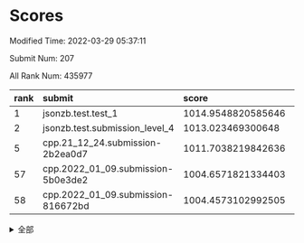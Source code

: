 # Scores

Modified Time: 2022-03-29 05:37:11

Submit Num: 207

All Rank Num: 435977

| rank |               submit               |       score        |       sigma        | pk_num |
| :--- | :--------------------------------- | :----------------- | :----------------- | :----- |
| 1    | jsonzb.test.test_1                 | 1014.9548820585646 | 0.8659134208930139 | 8424   |
| 2    | jsonzb.test.submission_level_4     | 1013.023469300648  | 0.8455639939194576 | 8420   |
| 5    | cpp.21_12_24.submission-2b2ea0d7   | 1011.7038219842636 | 0.765387995013651  | 8418   |
| 57   | cpp.2022_01_09.submission-5b0e3de2 | 1004.6571821334403 | 0.7376927303202694 | 8424   |
| 58   | cpp.2022_01_09.submission-816672bd | 1004.4573102992505 | 0.720041630142096  | 8427   |


<details>
<summary>全部</summary>

| rank |                 submit                 |       score        |       sigma        | pk_num |
| :--- | :------------------------------------- | :----------------- | :----------------- | :----- |
| 1    | jsonzb.test.test_1                     | 1014.9548820585646 | 0.8659134208930139 | 8424   |
| 2    | jsonzb.test.submission_level_4         | 1013.023469300648  | 0.8455639939194576 | 8420   |
| 3    | gobigger.level_3.submission_level_3_43 | 1012.0894372123144 | 0.7983024178554153 | 8425   |
| 4    | gobigger.level_3.submission_level_3_25 | 1011.8907017338378 | 0.7897405673575552 | 8424   |
| 5    | cpp.21_12_24.submission-2b2ea0d7       | 1011.7038219842636 | 0.765387995013651  | 8418   |
| 6    | gobigger.level_3.submission_level_3_3  | 1011.6724269914632 | 0.7845244348686624 | 8424   |
| 7    | gobigger.level_3.submission_level_3_12 | 1011.5473920449913 | 0.7870733794342742 | 8419   |
| 8    | gobigger.level_3.submission_level_3_24 | 1011.2544162781849 | 0.7731843162725724 | 8426   |
| 9    | gobigger.level_3.submission_level_3_8  | 1011.2230483438983 | 0.7728258627811039 | 8425   |
| 10   | gobigger.level_3.submission_level_3_22 | 1011.0531915435835 | 0.7858295673626537 | 8427   |
| 11   | gobigger.level_3.submission_level_3_17 | 1011.0255353461796 | 0.7651089033992381 | 8426   |
| 12   | gobigger.level_3.submission_level_3_19 | 1010.9617545184957 | 0.7772877157119031 | 8424   |
| 13   | gobigger.level_3.submission_level_3_48 | 1010.9478075836158 | 0.7629726198978265 | 8428   |
| 14   | gobigger.level_3.submission_level_3_9  | 1010.9366308812831 | 0.7697150094097006 | 8430   |
| 15   | gobigger.level_3.submission_level_3_40 | 1010.817835173035  | 0.7646531241813542 | 8420   |
| 16   | gobigger.level_3.submission_level_3_5  | 1010.7893026242641 | 0.7758470918067134 | 8426   |
| 17   | gobigger.level_3.submission_level_3_44 | 1010.7394429756273 | 0.7654847732868745 | 8417   |
| 18   | gobigger.level_3.submission_level_3_47 | 1010.6935255806594 | 0.7649464394131672 | 8425   |
| 19   | gobigger.level_3.submission_level_3_0  | 1010.6006172913743 | 0.7561427830595532 | 8421   |
| 20   | gobigger.level_3.submission_level_3_34 | 1010.4745654067054 | 0.7836366614165714 | 8429   |
| 21   | gobigger.level_3.submission_level_3_13 | 1010.4625001082718 | 0.7881347327283983 | 8419   |
| 22   | gobigger.level_3.submission_level_3_14 | 1010.3974668363007 | 0.755303765935091  | 8426   |
| 23   | gobigger.level_3.submission_level_3_15 | 1010.3658690252015 | 0.7327872521635412 | 8426   |
| 24   | gobigger.level_3.submission_level_3_31 | 1010.3575059143473 | 0.7682528880418905 | 8424   |
| 25   | gobigger.level_3.submission_level_3_45 | 1010.3548824410539 | 0.7714461076965925 | 8425   |
| 26   | gobigger.level_3.submission_level_3_6  | 1010.3287119238319 | 0.7833154685494961 | 8425   |
| 27   | gobigger.level_3.submission_level_3_1  | 1010.1358967412541 | 0.7511945269536298 | 8423   |
| 28   | gobigger.level_3.submission_level_3_37 | 1009.9899943430754 | 0.771361671802791  | 8426   |
| 29   | gobigger.level_3.submission_level_3_27 | 1009.9692224156446 | 0.7668046182671248 | 8425   |
| 30   | gobigger.level_3.submission_level_3_33 | 1009.9674922085746 | 0.7730933823471132 | 8423   |
| 31   | gobigger.level_3.submission_level_3_42 | 1009.9320507587095 | 0.7431147668231446 | 8421   |
| 32   | gobigger.level_3.submission_level_3_20 | 1009.9171850490727 | 0.7571215255984161 | 8425   |
| 33   | gobigger.level_3.submission_level_3_46 | 1009.8526281544468 | 0.7682244703198491 | 8428   |
| 34   | gobigger.level_3.submission_level_3_32 | 1009.8385470345526 | 0.7591358114970366 | 8422   |
| 35   | gobigger.level_3.submission_level_3_18 | 1009.7815113579327 | 0.7453574584750171 | 8425   |
| 36   | gobigger.level_3.submission_level_3_11 | 1009.761409267295  | 0.7417320981634208 | 8430   |
| 37   | gobigger.level_3.submission_level_3_16 | 1009.6833293179797 | 0.75570089606079   | 8419   |
| 38   | gobigger.level_3.submission_level_3_7  | 1009.6240723281304 | 0.7471198059677012 | 8429   |
| 39   | gobigger.level_3.submission_level_3_49 | 1009.6105843953394 | 0.7554888404632226 | 8429   |
| 40   | gobigger.level_3.submission_level_3_36 | 1009.5209885125945 | 0.7594987083577378 | 8424   |
| 41   | gobigger.level_3.submission_level_3_29 | 1009.5202646343417 | 0.7504961518760408 | 8424   |
| 42   | gobigger.level_3.submission_level_3_35 | 1009.3827566754849 | 0.7564561964187371 | 8423   |
| 43   | gobigger.level_3.submission_level_3_41 | 1009.2928050133017 | 0.7595556185224437 | 8424   |
| 44   | gobigger.level_3.submission_level_3_39 | 1009.2844214922069 | 0.738392836638873  | 8419   |
| 45   | gobigger.level_3.submission_level_3_4  | 1009.1383166873725 | 0.7326985028864827 | 8422   |
| 46   | gobigger.level_3.submission_level_3_26 | 1009.1115385728281 | 0.7518601104320124 | 8424   |
| 47   | gobigger.level_3.submission_level_3_2  | 1009.1050368332019 | 0.7467966375307079 | 8428   |
| 48   | gobigger.level_3.submission_level_3_10 | 1009.0094107797589 | 0.767118878335603  | 8420   |
| 49   | gobigger.level_3.submission_level_3_38 | 1008.8469477854703 | 0.7485697954941148 | 8425   |
| 50   | gobigger.level_3.submission_level_3_23 | 1008.831230518449  | 0.7482451428490191 | 8426   |
| 51   | gobigger.level_3.submission_level_3_30 | 1008.7865500818604 | 0.7474937170665715 | 8424   |
| 52   | gobigger.level_3.submission_level_3_28 | 1008.3146398309714 | 0.7448713871102016 | 8420   |
| 53   | gobigger.level_3.submission_level_3_21 | 1008.1791145034113 | 0.747134460362343  | 8427   |
| 54   | gobigger.level_1.submission_level_1_41 | 1005.2230557981368 | 0.7252223674369787 | 8423   |
| 55   | gobigger.level_1.submission_level_1_8  | 1004.8824802684444 | 0.7281556049301549 | 8425   |
| 56   | gobigger.level_1.submission_level_1_45 | 1004.7351695525113 | 0.7157163024687611 | 8432   |
| 57   | cpp.2022_01_09.submission-5b0e3de2     | 1004.6571821334403 | 0.7376927303202694 | 8424   |
| 58   | cpp.2022_01_09.submission-816672bd     | 1004.4573102992505 | 0.720041630142096  | 8427   |
| 59   | gobigger.level_1.submission_level_1_6  | 1004.2246566587876 | 0.7119746792347559 | 8422   |
| 60   | gobigger.level_1.submission_level_1_43 | 1004.1422377179379 | 0.7061761184960302 | 8424   |
| 61   | gobigger.level_1.submission_level_1_1  | 1004.0195992852869 | 0.709784582877365  | 8430   |
| 62   | gobigger.level_1.submission_level_1_31 | 1004.0148338804789 | 0.7059084989186877 | 8423   |
| 63   | gobigger.level_1.submission_level_1_47 | 1004.0009514997112 | 0.7307560974511565 | 8426   |
| 64   | gobigger.level_1.submission_level_1_30 | 1003.9640330477583 | 0.7263899250258993 | 8428   |
| 65   | gobigger.level_1.submission_level_1_13 | 1003.944357093785  | 0.7224162068255446 | 8423   |
| 66   | gobigger.level_1.submission_level_1_22 | 1003.850927469218  | 0.7132690853531546 | 8425   |
| 67   | gobigger.level_1.submission_level_1_34 | 1003.7475047847443 | 0.7179279425003052 | 8426   |
| 68   | gobigger.level_1.submission_level_1_4  | 1003.737681475283  | 0.7222890761131983 | 8421   |
| 69   | gobigger.level_1.submission_level_1_29 | 1003.6522082750114 | 0.7097317808767762 | 8417   |
| 70   | gobigger.level_1.submission_level_1_14 | 1003.6312087647286 | 0.697895303625347  | 8427   |
| 71   | gobigger.level_1.submission_level_1_10 | 1003.6129316754109 | 0.7202614985782307 | 8419   |
| 72   | gobigger.level_1.submission_level_1_0  | 1003.582151708886  | 0.7111320863463229 | 8423   |
| 73   | gobigger.level_1.submission_level_1_2  | 1003.5639679808727 | 0.7231231810205997 | 8427   |
| 74   | gobigger.level_1.submission_level_1_20 | 1003.5361951575643 | 0.7268031975951958 | 8424   |
| 75   | gobigger.level_1.submission_level_1_7  | 1003.4495546636361 | 0.7177012808585509 | 8428   |
| 76   | gobigger.level_1.submission_level_1_33 | 1003.4438534306039 | 0.7116918501406961 | 8427   |
| 77   | gobigger.level_1.submission_level_1_24 | 1003.4300654108889 | 0.7237073509801029 | 8427   |
| 78   | gobigger.level_1.submission_level_1_42 | 1003.3726791343619 | 0.7156530840460081 | 8423   |
| 79   | gobigger.level_1.submission_level_1_12 | 1003.2161143307897 | 0.7230102892336175 | 8426   |
| 80   | gobigger.level_1.submission_level_1_16 | 1003.1097025443681 | 0.7058654488021001 | 8427   |
| 81   | gobigger.level_1.submission_level_1_23 | 1003.050069330878  | 0.7111544692050495 | 8427   |
| 82   | gobigger.level_1.submission_level_1_37 | 1002.9839816552593 | 0.7145256594863882 | 8423   |
| 83   | gobigger.level_1.submission_level_1_36 | 1002.9673734675486 | 0.7198813651418644 | 8424   |
| 84   | gobigger.level_1.submission_level_1_28 | 1002.9525794282717 | 0.7112789020728757 | 8428   |
| 85   | gobigger.level_1.submission_level_1_5  | 1002.9503540132125 | 0.720328553862309  | 8431   |
| 86   | gobigger.level_1.submission_level_1_49 | 1002.8896327827495 | 0.7073785164155209 | 8424   |
| 87   | gobigger.level_1.submission_level_1_26 | 1002.8808510885137 | 0.7178012504257943 | 8424   |
| 88   | gobigger.level_1.submission_level_1_21 | 1002.8020757752503 | 0.7222830892651337 | 8426   |
| 89   | gobigger.level_1.submission_level_1_35 | 1002.8006754057892 | 0.71901426472516   | 8421   |
| 90   | gobigger.level_1.submission_level_1_11 | 1002.7539751350062 | 0.7243591541394433 | 8430   |
| 91   | gobigger.level_1.submission_level_1_46 | 1002.7415019283715 | 0.7105151446914905 | 8424   |
| 92   | gobigger.level_1.submission_level_1_27 | 1002.7117257731942 | 0.7225237599500302 | 8424   |
| 93   | gobigger.level_1.submission_level_1_3  | 1002.6395570632749 | 0.7129752081708353 | 8419   |
| 94   | gobigger.level_1.submission_level_1_18 | 1002.5300556528897 | 0.7285034409111775 | 8420   |
| 95   | gobigger.level_1.submission_level_1_32 | 1002.5171165869968 | 0.7116244469102643 | 8425   |
| 96   | gobigger.level_1.submission_level_1_40 | 1002.5016483658153 | 0.7129360362643333 | 8424   |
| 97   | gobigger.level_1.submission_level_1_25 | 1002.4951543725604 | 0.7217745902429302 | 8428   |
| 98   | gobigger.level_1.submission_level_1_48 | 1002.4819147849138 | 0.711852024558113  | 8425   |
| 99   | gobigger.level_1.submission_level_1_17 | 1002.4427064770736 | 0.71097662363122   | 8431   |
| 100  | gobigger.level_1.submission_level_1_19 | 1002.4183835115399 | 0.711381923984829  | 8425   |
| 101  | gobigger.level_1.submission_level_1_9  | 1002.3578199155479 | 0.7014609066822997 | 8425   |
| 102  | gobigger.level_1.submission_level_1_38 | 1002.0791683033168 | 0.7271374184538693 | 8429   |
| 103  | gobigger.level_1.submission_level_1_44 | 1002.0402216260295 | 0.7042231612651858 | 8424   |
| 104  | gobigger.level_1.submission_level_1_39 | 1001.9866197623704 | 0.7096711101981685 | 8423   |
| 105  | gobigger.level_1.submission_level_1_15 | 1001.9649965354246 | 0.7180820691208035 | 8424   |
| 106  | gobigger.random.submission_random_41   | 997.4970267354163  | 0.7016666942876654 | 8425   |
| 107  | gobigger.random.submission_random_27   | 997.3362815387704  | 0.698420441953945  | 8424   |
| 108  | gobigger.random.submission_random_11   | 997.1380210433201  | 0.7055931444910305 | 8427   |
| 109  | gobigger.random.submission_random_18   | 996.9670965329744  | 0.709054768175137  | 8427   |
| 110  | gobigger.random.submission_random_44   | 996.7974598802451  | 0.7127625867545401 | 8427   |
| 111  | gobigger.random.submission_random_43   | 996.7714624871172  | 0.7128814590603276 | 8426   |
| 112  | gobigger.random.submission_random_13   | 996.6739465724727  | 0.7055858226375408 | 8422   |
| 113  | gobigger.random.submission_random_22   | 996.644855964088   | 0.7299908235194399 | 8424   |
| 114  | gobigger.random.submission_random_20   | 996.583853726223   | 0.7270058139837648 | 8427   |
| 115  | gobigger.random.submission_random_4    | 996.5557737264147  | 0.6951330002412378 | 8426   |
| 116  | gobigger.random.submission_random_19   | 996.5324707871773  | 0.699064526932311  | 8427   |
| 117  | gobigger.random.submission_random_26   | 996.4181552906743  | 0.7044353747803096 | 8428   |
| 118  | gobigger.random.submission_random_9    | 996.4168902487844  | 0.6945530853746535 | 8423   |
| 119  | gobigger.random.submission_random_30   | 996.4047146261629  | 0.7089659278961129 | 8424   |
| 120  | gobigger.random.submission_random_7    | 996.3802354186892  | 0.7207285695418204 | 8422   |
| 121  | gobigger.random.submission_random_16   | 996.3493443338176  | 0.712906680932799  | 8424   |
| 122  | gobigger.random.submission_random_6    | 996.214712827515   | 0.7114110742778835 | 8423   |
| 123  | gobigger.random.submission_random_28   | 996.1501906353194  | 0.7036033592302086 | 8422   |
| 124  | gobigger.random.submission_random_8    | 996.1450644501789  | 0.7057388243594109 | 8417   |
| 125  | gobigger.random.submission_random_37   | 996.0817189617334  | 0.707844626538708  | 8427   |
| 126  | gobigger.random.submission_random_12   | 996.0348565417657  | 0.6977998230188756 | 8422   |
| 127  | gobigger.random.submission_random_3    | 996.0016790232987  | 0.713056375641722  | 8424   |
| 128  | gobigger.random.submission_random_14   | 995.973736387377   | 0.7069329681123936 | 8424   |
| 129  | gobigger.random.submission_random_33   | 995.963695217091   | 0.7091353644136847 | 8425   |
| 130  | gobigger.random.submission_random_25   | 995.9632986306356  | 0.7193343600160115 | 8425   |
| 131  | gobigger.random.submission_random_40   | 995.9582726543928  | 0.7178347580050136 | 8430   |
| 132  | gobigger.random.submission_random_0    | 995.947118460899   | 0.703024825756615  | 8426   |
| 133  | gobigger.random.submission_random_46   | 995.9426628727183  | 0.6976553774720815 | 8422   |
| 134  | gobigger.random.submission_random_38   | 995.8920392615737  | 0.7082321198766193 | 8419   |
| 135  | gobigger.random.submission_random_35   | 995.8565999379443  | 0.7149537294312476 | 8426   |
| 136  | gobigger.random.submission_random_39   | 995.8202095722602  | 0.7157573490905761 | 8427   |
| 137  | gobigger.random.submission_random_42   | 995.7852330967701  | 0.7109723906939271 | 8424   |
| 138  | gobigger.random.submission_random_29   | 995.7409621038605  | 0.7111680492497773 | 8423   |
| 139  | gobigger.random.submission_random_36   | 995.6536369093661  | 0.6984515214383411 | 8424   |
| 140  | gobigger.random.submission_random_10   | 995.6532791538891  | 0.7101953717052315 | 8425   |
| 141  | gobigger.random.submission_random_34   | 995.6447875550282  | 0.7031410167393722 | 8423   |
| 142  | gobigger.random.submission_random_2    | 995.6011303974818  | 0.7077433750789031 | 8427   |
| 143  | gobigger.random.submission_random_31   | 995.3493218478742  | 0.7103853560099637 | 8426   |
| 144  | gobigger.random.submission_random_17   | 995.3446809071745  | 0.7151468008644845 | 8422   |
| 145  | gobigger.random.submission_random_1    | 995.3426441506829  | 0.7212359165708935 | 8429   |
| 146  | gobigger.random.submission_random_47   | 995.2993348054255  | 0.7145585573193802 | 8422   |
| 147  | gobigger.random.submission_random_49   | 995.2659829741068  | 0.7118235058010568 | 8427   |
| 148  | gobigger.random.submission_random_5    | 995.1851927059733  | 0.7158925652783205 | 8429   |
| 149  | gobigger.random.submission_random_21   | 995.1272932581029  | 0.7145622763552344 | 8424   |
| 150  | gobigger.random.submission_random_48   | 995.0822204401082  | 0.7271343741851211 | 8428   |
| 151  | gobigger.random.submission_random_24   | 994.9732621623742  | 0.7278785773637961 | 8422   |
| 152  | gobigger.random.submission_random_23   | 994.9671478682072  | 0.7005964701655932 | 8421   |
| 153  | gobigger.random.submission_random_32   | 994.9589324984084  | 0.716607800628432  | 8427   |
| 154  | gobigger.random.submission_random_45   | 994.8901132904886  | 0.7103980031276528 | 8423   |
| 155  | gobigger.random.submission_random_15   | 994.3971323281633  | 0.7025138135216406 | 8424   |
| 156  | gobigger.level_2.submission_level_2_6  | 993.7930794805413  | 0.7167699223211795 | 8424   |
| 157  | gobigger.level_2.submission_level_2_12 | 993.7144799390586  | 0.7283591595073173 | 8426   |
| 158  | gobigger.level_2.submission_level_2_42 | 993.6438165416911  | 0.7329295092719799 | 8426   |
| 159  | gobigger.level_2.submission_level_2_14 | 993.6351924547388  | 0.7413497295549041 | 8429   |
| 160  | gobigger.level_2.submission_level_2_8  | 993.4339843063141  | 0.7249313064203589 | 8425   |
| 161  | gobigger.level_2.submission_level_2_0  | 993.3668342071046  | 0.7220775859920086 | 8431   |
| 162  | gobigger.level_2.submission_level_2_47 | 993.3337521130534  | 0.7287269701267948 | 8423   |
| 163  | gobigger.level_2.submission_level_2_11 | 993.2655022162759  | 0.7419261190212347 | 8422   |
| 164  | gobigger.level_2.submission_level_2_15 | 993.2224365853631  | 0.7420511587257144 | 8426   |
| 165  | gobigger.level_2.submission_level_2_19 | 993.1964574846074  | 0.7329433056001948 | 8425   |
| 166  | gobigger.level_2.submission_level_2_21 | 993.1172451982445  | 0.7445849845815594 | 8425   |
| 167  | gobigger.level_2.submission_level_2_28 | 993.0888402730192  | 0.7364960129668817 | 8426   |
| 168  | gobigger.level_2.submission_level_2_46 | 992.9527809180341  | 0.7425647853847156 | 8423   |
| 169  | gobigger.level_2.submission_level_2_2  | 992.901063737246   | 0.7466608200095067 | 8428   |
| 170  | gobigger.level_2.submission_level_2_31 | 992.8677527756812  | 0.7391182445223284 | 8424   |
| 171  | gobigger.level_2.submission_level_2_45 | 992.6963055772126  | 0.7381321868300021 | 8424   |
| 172  | gobigger.level_2.submission_level_2_1  | 992.5870263262369  | 0.7601601433742833 | 8423   |
| 173  | gobigger.level_2.submission_level_2_23 | 992.3977446656783  | 0.7345894033921739 | 8426   |
| 174  | gobigger.level_2.submission_level_2_29 | 992.381803181558   | 0.7423269977976276 | 8427   |
| 175  | gobigger.level_2.submission_level_2_20 | 992.336480700134   | 0.737411513529642  | 8423   |
| 176  | gobigger.level_2.submission_level_2_35 | 992.3193360855381  | 0.7508478003876947 | 8425   |
| 177  | gobigger.level_2.submission_level_2_4  | 992.2803240251377  | 0.7127616788579305 | 8428   |
| 178  | gobigger.level_2.submission_level_2_39 | 992.2430593467258  | 0.7360809755297824 | 8419   |
| 179  | gobigger.level_2.submission_level_2_30 | 992.2429108331407  | 0.7630722827602214 | 8426   |
| 180  | gobigger.level_2.submission_level_2_27 | 992.1928564550642  | 0.7495320295013344 | 8426   |
| 181  | gobigger.level_2.submission_level_2_9  | 992.173515078972   | 0.7310836076599835 | 8422   |
| 182  | gobigger.level_2.submission_level_2_7  | 992.1402818365063  | 0.7402792049079333 | 8422   |
| 183  | gobigger.level_2.submission_level_2_49 | 992.116527739527   | 0.7487934981080102 | 8421   |
| 184  | gobigger.level_2.submission_level_2_22 | 992.0145541503589  | 0.7415036345302078 | 8424   |
| 185  | gobigger.level_2.submission_level_2_41 | 991.9447592871933  | 0.7529899830196858 | 8429   |
| 186  | gobigger.level_2.submission_level_2_34 | 991.9250352916272  | 0.7500212522437748 | 8423   |
| 187  | gobigger.level_2.submission_level_2_37 | 991.9036508513278  | 0.7613568822463572 | 8426   |
| 188  | gobigger.level_2.submission_level_2_40 | 991.8320512513942  | 0.7563781396939715 | 8422   |
| 189  | gobigger.level_2.submission_level_2_38 | 991.7361532607782  | 0.7512201140087719 | 8426   |
| 190  | gobigger.level_2.submission_level_2_48 | 991.7235108682697  | 0.734231827772984  | 8427   |
| 191  | gobigger.level_2.submission_level_2_44 | 991.636670169659   | 0.7476854829084116 | 8422   |
| 192  | gobigger.level_2.submission_level_2_13 | 991.6045391317734  | 0.7380803619710149 | 8427   |
| 193  | gobigger.level_2.submission_level_2_10 | 991.5381783189798  | 0.74574677272204   | 8428   |
| 194  | gobigger.level_2.submission_level_2_3  | 991.504957572706   | 0.7552984384042524 | 8427   |
| 195  | gobigger.level_2.submission_level_2_33 | 991.479670502059   | 0.7522667572915609 | 8423   |
| 196  | gobigger.level_2.submission_level_2_18 | 991.4444955699039  | 0.7534292294529277 | 8424   |
| 197  | gobigger.level_2.submission_level_2_43 | 991.174926803483   | 0.7496120178756823 | 8427   |
| 198  | gobigger.level_2.submission_level_2_5  | 991.1603086748308  | 0.7636547605290729 | 8426   |
| 199  | gobigger.level_2.submission_level_2_26 | 991.1271265130466  | 0.7600038660310194 | 8424   |
| 200  | gobigger.level_2.submission_level_2_36 | 990.9233569824036  | 0.7562465615235694 | 8426   |
| 201  | gobigger.level_2.submission_level_2_24 | 990.7389997973469  | 0.7548801993515897 | 8422   |
| 202  | gobigger.level_2.submission_level_2_16 | 990.4008215038283  | 0.7511461894704222 | 8425   |
| 203  | gobigger.level_2.submission_level_2_25 | 990.3118323492431  | 0.746581507973744  | 8425   |
| 204  | gobigger.level_2.submission_level_2_17 | 990.0646836725774  | 0.7741424078410006 | 8426   |
| 205  | gobigger.level_2.submission_level_2_32 | 989.6535036457313  | 0.7735669914721442 | 8423   |
| 206  | gobigger.none.submission_none_0        | 979.2633407771386  | 1.1993438629118176 | 8426   |
| 207  | gobigger.none.submission_none_1        | 976.5497820714309  | 1.4598374116500674 | 8426   |

</details>